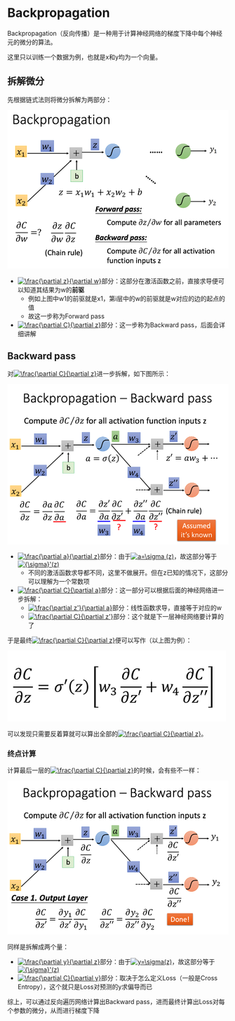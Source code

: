 # Backpropagation

Backpropagation（反向传播）是一种用于计算神经网络的梯度下降中每个神经元的微分的算法。

这里只以训练一个数据为例，也就是x和y均为一个向量。

## 拆解微分

先根据链式法则将微分拆解为两部分：

<img src="img/3.png" />

+ <a href="https://www.codecogs.com/eqnedit.php?latex=\frac{\partial&space;z}{\partial&space;w}" target="_blank"><img src="https://latex.codecogs.com/gif.latex?\frac{\partial&space;z}{\partial&space;w}" title="\frac{\partial z}{\partial w}" /></a>部分：这部分在激活函数之前，直接求导便可以知道其结果为w的**前驱**
  + 例如上图中w1的前驱就是x1，第i层中的w的前驱就是w对应的边的起点的值
  + 故这一步称为Forward pass
+ <a href="https://www.codecogs.com/eqnedit.php?latex=\frac{\partial&space;C}{\partial&space;z}" target="_blank"><img src="https://latex.codecogs.com/gif.latex?\frac{\partial&space;C}{\partial&space;z}" title="\frac{\partial C}{\partial z}" /></a>部分：这一步称为Backward pass，后面会详细讲解

## Backward pass

对<a href="https://www.codecogs.com/eqnedit.php?latex=\frac{\partial&space;C}{\partial&space;z}" target="_blank"><img src="https://latex.codecogs.com/gif.latex?\frac{\partial&space;C}{\partial&space;z}" title="\frac{\partial C}{\partial z}" /></a>进一步拆解，如下图所示：

<img src="img/4.png" />

+ <a href="https://www.codecogs.com/eqnedit.php?latex=\frac{\partial&space;a}{\partial&space;z}" target="_blank"><img src="https://latex.codecogs.com/gif.latex?\frac{\partial&space;a}{\partial&space;z}" title="\frac{\partial a}{\partial z}" /></a>部分：由于<a href="https://www.codecogs.com/eqnedit.php?latex=a=\sigma&space;(z)" target="_blank"><img src="https://latex.codecogs.com/gif.latex?a=\sigma&space;(z)" title="a=\sigma (z)" /></a>，故这部分等于<a href="https://www.codecogs.com/eqnedit.php?latex={\sigma}'(z)" target="_blank"><img src="https://latex.codecogs.com/gif.latex?{\sigma}'(z)" title="{\sigma}'(z)" /></a>
  + 不同的激活函数求导都不同，这里不做展开。但在z已知的情况下，这部分可以理解为一个常数项
+ <a href="https://www.codecogs.com/eqnedit.php?latex=\frac{\partial&space;C}{\partial&space;a}" target="_blank"><img src="https://latex.codecogs.com/gif.latex?\frac{\partial&space;C}{\partial&space;a}" title="\frac{\partial C}{\partial a}" /></a>部分：这一部分可以根据后面的神经网络进一步拆解：
  + <a href="https://www.codecogs.com/eqnedit.php?latex=\frac{\partial&space;z'}{\partial&space;a}" target="_blank"><img src="https://latex.codecogs.com/gif.latex?\frac{\partial&space;z'}{\partial&space;a}" title="\frac{\partial z'}{\partial a}" /></a>部分：线性函数求导，直接等于对应的w
  + <a href="https://www.codecogs.com/eqnedit.php?latex=\frac{\partial&space;C}{\partial&space;z'}" target="_blank"><img src="https://latex.codecogs.com/gif.latex?\frac{\partial&space;C}{\partial&space;z'}" title="\frac{\partial C}{\partial z'}" /></a>部分：这个就是下一层神经网络要计算的了

于是最终<a href="https://www.codecogs.com/eqnedit.php?latex=\frac{\partial&space;C}{\partial&space;z}" target="_blank"><img src="https://latex.codecogs.com/gif.latex?\frac{\partial&space;C}{\partial&space;z}" title="\frac{\partial C}{\partial z}" /></a>便可以写作（以上图为例）：

<img src="img/5.png" />

可以发现只需要反着算就可以算出全部的<a href="https://www.codecogs.com/eqnedit.php?latex=\frac{\partial&space;C}{\partial&space;z}" target="_blank"><img src="https://latex.codecogs.com/gif.latex?\frac{\partial&space;C}{\partial&space;z}" title="\frac{\partial C}{\partial z}" /></a>。

### 终点计算

计算最后一层的<a href="https://www.codecogs.com/eqnedit.php?latex=\frac{\partial&space;C}{\partial&space;z}" target="_blank"><img src="https://latex.codecogs.com/gif.latex?\frac{\partial&space;C}{\partial&space;z}" title="\frac{\partial C}{\partial z}" /></a>的时候，会有些不一样：

<img src="img/6.png" />

同样是拆解成两个量：

+ <a href="https://www.codecogs.com/eqnedit.php?latex=\frac{\partial&space;y}{\partial&space;z}" target="_blank"><img src="https://latex.codecogs.com/gif.latex?\frac{\partial&space;y}{\partial&space;z}" title="\frac{\partial y}{\partial z}" /></a>部分：由于<a href="https://www.codecogs.com/eqnedit.php?latex=y=\sigma(z)" target="_blank"><img src="https://latex.codecogs.com/gif.latex?y=\sigma(z)" title="y=\sigma(z)" /></a>，故这部分等于<a href="https://www.codecogs.com/eqnedit.php?latex={\sigma}'(z)" target="_blank"><img src="https://latex.codecogs.com/gif.latex?{\sigma}'(z)" title="{\sigma}'(z)" /></a>
+ <a href="https://www.codecogs.com/eqnedit.php?latex=\frac{\partial&space;C}{\partial&space;y}" target="_blank"><img src="https://latex.codecogs.com/gif.latex?\frac{\partial&space;C}{\partial&space;y}" title="\frac{\partial C}{\partial y}" /></a>部分：取决于怎么定义Loss（一般是Cross Entropy），这个就只是Loss对预测的y求偏导而已

综上，可以通过反向遍历网络计算出Backward pass，进而最终计算出Loss对每个参数的微分，从而进行梯度下降